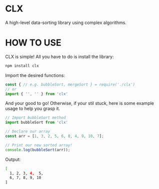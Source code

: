 # CLX
A high-level data-sorting library using complex algorithms.

# HOW TO USE
CLX is simple!
All you have to do is install the library:
```bash
npm install clx
```


Import the desired functions:
```javascript
const { // e.g. bubbleSort, mergeSort } = require('./clx')
// or
import { '', '' } from 'clx'
```


And your good to go! Otherwise, if your stil stuck, here is some example usage to help you grasp it.
```javascript
// Import bubbleSort method
import bubbleSort from 'clx'

// Declare our array
const arr = [1, 3, 2, 5, 6, 8, 4, 9, 10, 7];

// Print our new sorted array!
console.log(bubbleSort(arr));
```


Output:
```bash
[
  1, 2, 3, 4,  5,
  6, 7, 8, 9, 10
]
```
